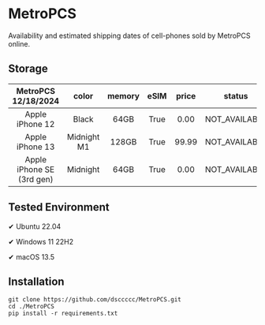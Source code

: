 # MetroPCS
Availability and estimated shipping dates of cell-phones sold by MetroPCS online.
## Storage
|MetroPCS 12/18/2024|color|memory|eSIM|price|status|shipping from|shipping to|
|:--:|:--:|:--:|:--:|:--:|:--:|:--:|:--:|
|Apple iPhone 12|Black|64GB|True|0.00|NOT_AVAILABLE|12/25/2024|12/31/2024|
|Apple iPhone 13|Midnight M1|128GB|True|99.99|NOT_AVAILABLE|12/25/2024|12/31/2024|
|Apple iPhone SE (3rd gen)|Midnight|64GB|True|0.00|NOT_AVAILABLE|12/25/2024|12/31/2024|

## Tested Environment
✔ Ubuntu 22.04

✔ Windows 11 22H2

✔ macOS 13.5
## Installation
```
git clone https://github.com/dsccccc/MetroPCS.git
cd ./MetroPCS
pip install -r requirements.txt
```

